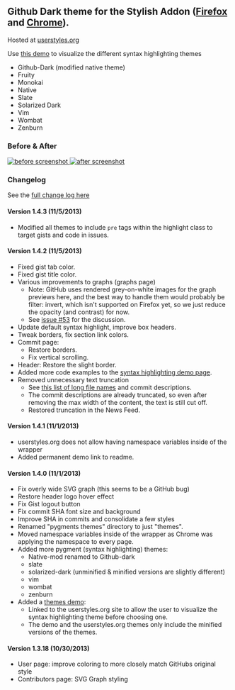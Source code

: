 ## Github Dark theme for the Stylish Addon ([Firefox](https://addons.mozilla.org/en-US/firefox/addon/2108/) and [Chrome](https://chrome.google.com/extensions/detail/fjnbnpbmkenffdnngjfgmeleoegfcffe)).

Hosted at [userstyles.org](http://userstyles.org/styles/37035)

Use [this demo](http://mottie.github.io/Github-Dark/) to visualize the different syntax highlighting themes
* Github-Dark (modified native theme)
* Fruity
* Monokai
* Native
* Slate
* Solarized Dark
* Vim
* Wombat
* Zenburn

### Before & After

 [ ![before screenshot](http://mottie.github.com/Github-Dark/images/before_th.jpg) ](http://mottie.github.com/Github-Dark/images/before.jpg)
 [ ![after screenshot](http://mottie.github.com/Github-Dark/images/after_th.jpg) ](http://mottie.github.com/Github-Dark/images/after.jpg)

### **Changelog**

See the [full change log here](https://github.com/Mottie/Github-Dark/wiki)

#### Version 1.4.3 (11/5/2013)

* Modified all themes to include `pre` tags within the highlight class to target gists and code in issues.

#### Version 1.4.2 (11/5/2013)

* Fixed gist tab color.
* Fixed gist title color.
* Various improvements to graphs (graphs page)
  * Note: GitHub uses rendered grey-on-white images for the graph previews here,
    and the best way to handle them would probably be filter: invert, which isn't supported
    on Firefox yet, so we just reduce the opacity (and contrast) for now.
  * See [issue #53](https://github.com/Mottie/Github-Dark/issues/53) for the discussion.
* Update default syntax highlight, improve box headers.
* Tweak borders, fix section link colors.
* Commit page:
  * Restore borders.
  * Fix vertical scrolling.
* Header: Restore the slight border.
* Added more code examples to the [syntax highlighting demo page](http://mottie.github.io/Github-Dark/).
* Removed unnecessary text truncation
  * See [this list of long file names](https://github.com/jquery/api.jquerymobile.com/tree/master/entries) and commit descriptions.
  * The commit descriptions are already truncated, so even after removing the max width of the content, the text is still cut off.
  * Restored truncation in the News Feed.

#### Version 1.4.1 (11/1/2013)

* userstyles.org does not allow having namespace variables inside of the wrapper
* Added permanent demo link to readme.

#### Version 1.4.0 (11/1/2013)

* Fix overly wide SVG graph (this seems to be a GitHub bug)
* Restore header logo hover effect
* Fix Gist logout button
* Fix commit SHA font size and background
* Improve SHA in commits and consolidate a few styles
* Renamed "pygments themes" directory to just "themes".
* Moved namespace variables inside of the wrapper as Chrome was applying the namespace to every page.
* Added more pygment (syntax highlighting) themes:
  * Native-mod renamed to Github-dark
  * slate
  * solarized-dark (unminified &amp; minified versions are slightly different)
  * vim
  * wombat
  * zenburn
* Added a [themes demo](http://mottie.github.io/Github-Dark/):
  * Linked to the userstyles.org site to allow the user to visualize the syntax highlighting theme before choosing one.
  * The demo and the userstyles.org themes only include the minified versions of the themes.

#### Version 1.3.18 (10/30/2013)

* User page: improve coloring to more closely match GitHubs original style
* Contributors page: SVG Graph styling
